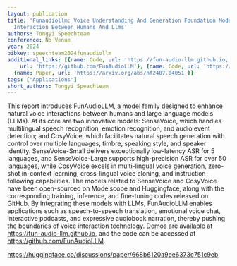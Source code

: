 ```yaml
---
layout: publication
title: 'Funaudiollm: Voice Understanding And Generation Foundation Models For Natural
  Interaction Between Humans And Llms'
authors: Tongyi Speechteam
conference: No Venue
year: 2024
bibkey: speechteam2024funaudiollm
additional_links: [{name: Code, url: 'https://fun-audio-llm.github.io,'}, {name: Code,
    url: 'https://github.com/FunAudioLLM'}, {name: Code, url: 'https://huggingface.co/discussions/paper/668b6120a9ee6373c751c9eb'},
  {name: Paper, url: 'https://arxiv.org/abs/hf2407.04051'}]
tags: ["Applications"]
short_authors: Tongyi Speechteam
---
```

This report introduces FunAudioLLM, a model family designed to enhance natural voice interactions between humans and large language models (LLMs). At its core are two innovative models: SenseVoice, which handles multilingual speech recognition, emotion recognition, and audio event detection; and CosyVoice, which facilitates natural speech generation with control over multiple languages, timbre, speaking style, and speaker identity. SenseVoice-Small delivers exceptionally low-latency ASR for 5 languages, and SenseVoice-Large supports high-precision ASR for over 50 languages, while CosyVoice excels in multi-lingual voice generation, zero-shot in-context learning, cross-lingual voice cloning, and instruction-following capabilities. The models related to SenseVoice and CosyVoice have been open-sourced on Modelscope and Huggingface, along with the corresponding training, inference, and fine-tuning codes released on GitHub. By integrating these models with LLMs, FunAudioLLM enables applications such as speech-to-speech translation, emotional voice chat, interactive podcasts, and expressive audiobook narration, thereby pushing the boundaries of voice interaction technology. Demos are available at https://fun-audio-llm.github.io, and the code can be accessed at https://github.com/FunAudioLLM.

https://huggingface.co/discussions/paper/668b6120a9ee6373c751c9eb